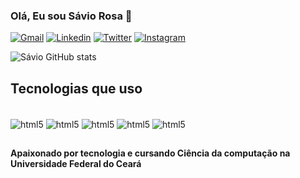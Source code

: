 ### Olá, Eu sou Sávio Rosa 🖖



[![Gmail](https://img.shields.io/badge/Gmail-D14836?style=for-the-badge&logo=gmail&logoColor=white)](saviorosa@alu.ufc.br)
[![Linkedin](https://img.shields.io/badge/LinkedIn-0077B5?style=for-the-badge&logo=linkedin&logoColor=white)](https://www.linkedin.com/in/savio-rosa-ufc/)
[![Twitter](https://img.shields.io/badge/Twitter-1DA1F2?style=for-the-badge&logo=twitter&logoColor=white)](https://twitter.com/SsavioRosa)
[![Instagram](https://img.shields.io/badge/Instagram-E4405F?style=for-the-badge&logo=instagram&logoColor=white)](https://www.instagram.com/savio.rosa_)

![Sávio GitHub stats](https://github-readme-stats.vercel.app/api?username=ssavioRosa&show_icons=true&theme=radical)

## Tecnologias que uso 
<div style="display: inline_block"><br/>
<img aLign="center" alt="html5" src="https://img.shields.io/badge/Java-ED8B00?style=for-the-badge&logo=openjdk&logoColor=white"/>
<img aLign="center" alt="html5" src="https://img.shields.io/badge/C-00599C?style=for-the-badge&logo=c&logoColor=white"/>
<img aLign="center" alt="html5" src="https://img.shields.io/badge/C%23-239120?style=for-the-badge&logo=c-sharp&logoColor=white"/>
<img aLign="center" alt="html5" src="https://img.shields.io/badge/.NET-5C2D91?style=for-the-badge&logo=.net&logoColor=white"/>
<img aLign="center" alt="html5" src="https://img.shields.io/badge/MySQL-00000F?style=for-the-badge&logo=mysql&logoColor=white"/>
 </div>

 ## 
 #### Apaixonado por tecnologia e cursando Ciência da computação na Universidade Federal do Ceará

